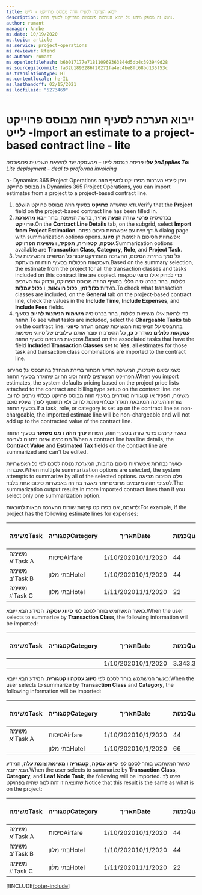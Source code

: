 ```yaml
---
title: ייבוא הערכה לסעיף חוזה מבוסס פרוייקט - לייט
description: נושא זה מספק מידע על ייבוא הערכות פיננסיות מפרויקט לסעיף חוזה.
author: rumant
manager: Annbe
ms.date: 10/19/2020
ms.topic: article
ms.service: project-operations
ms.reviewer: kfend
ms.author: rumant
ms.openlocfilehash: b6b017177e718110969363844d5db4c393949d28
ms.sourcegitcommit: fa32b1893286f20271fa4ec4be8fc68bd135f53c
ms.translationtype: HT
ms.contentlocale: he-IL
ms.lasthandoff: 02/15/2021
ms.locfileid: "5273469"
---
```

# <a name="import-an-estimate-to-a-project-based-contract-line---lite"></a><span data-ttu-id="5554f-103">ייבוא הערכה לסעיף חוזה מבוסס פרוייקט - לייט</span><span class="sxs-lookup"><span data-stu-id="5554f-103">Import an estimate to a project-based contract line - lite</span></span>

<span data-ttu-id="5554f-104">_**חל על**: פריסה בגרסת לייט – מהעסקה ועד להוצאת חשבונית פרופורמה_</span><span class="sxs-lookup"><span data-stu-id="5554f-104">_**Applies To:** Lite deployment - deal to proforma invoicing_</span></span>

<span data-ttu-id="5554f-105">ב- Dynamics 365 Project Operations ניתן לייבא הערכות מפרוייקט לסעיף חוזה מבוסס פרוייקט.</span><span class="sxs-lookup"><span data-stu-id="5554f-105">In Dynamics 365 Project Operations, you can import estimates from a project to a project-based contract line.</span></span>

1. <span data-ttu-id="5554f-106">ודא שהשדה **פרויקט**  בסעיף חוזה מבוסס פרויקט הושלם.</span><span class="sxs-lookup"><span data-stu-id="5554f-106">Verify that the **Project** field on the project-based contract line has been filled in.</span></span>
2. <span data-ttu-id="5554f-107">בכרטיסיה **פרטי שורת הצעת מחיר**, ברשת המשנה, בחר **ייבא מהערכת פרוייקט**.</span><span class="sxs-lookup"><span data-stu-id="5554f-107">On the **Contract Line Details** tab, on the subgrid, select **Import from Project Estimation**.</span></span> <span data-ttu-id="5554f-108">דף שיח עם אפשרויות סיכום נפתח.</span><span class="sxs-lookup"><span data-stu-id="5554f-108">A dialog page with summarization options opens.</span></span> <span data-ttu-id="5554f-109">אפשרויות הסיכום ה זמינות הן **סיווג עסקה**, **קטגוריה**, **תפקיד**, ו **משימת הפרויקט**.</span><span class="sxs-lookup"><span data-stu-id="5554f-109">Summarization options available are **Transaction Class**, **Category**, **Role**, and **Project Task**.</span></span>
3. <span data-ttu-id="5554f-110">על סמך בחירת הסיכום, ההערכה מהפרויקט עבור כל הסיווגים והמשימות של העסקאות הכלולות בסעיף חוזה זה מועתקת.</span><span class="sxs-lookup"><span data-stu-id="5554f-110">Based on the summary selection, the estimate from the project for all the transaction classes and tasks included on this contract line are copied.</span></span> <span data-ttu-id="5554f-111">כדי לבדוק אילו סיווגי עסקאות כלולות, בחר בכרטיסיה **כללי** בסעיף החוזה מבוסס הפרויקט, ובדוק את הערכים בשדות **כלול זמן**, **כלול הוצאות**, ו **כלול עמלות**.</span><span class="sxs-lookup"><span data-stu-id="5554f-111">To check what transaction classes are included, on the **General** tab on the project-based contract line, check the values in the **Include Time**, **Include Expenses**, and **Include Fees** fields.</span></span> 
4. <span data-ttu-id="5554f-112">כדי לראות אילו משימות כלולות, בחר בכרטיסיה **משימות הניתנות לחיוב** בסעיף החוזה.</span><span class="sxs-lookup"><span data-stu-id="5554f-112">To see what tasks are included, select the **Chargeable Tasks** tab on the contract line.</span></span> <span data-ttu-id="5554f-113">בהתבסס על המשימות המשויכות שבהם השדה **סיווגי עסקאות כלולים** מוגדר כ **כן**, כל ההערכות עובר אותם שילובים של סיווגי משימות ועסקאות מיובאים לסעיף החוזה.</span><span class="sxs-lookup"><span data-stu-id="5554f-113">Based on the associated tasks that have the field **Included Transaction Classes** set to **Yes**, all estimates for those task and transaction class combinations are imported to the contract line.</span></span>

<span data-ttu-id="5554f-114">כשמייביאם הערכות, המערכת תגדיר תמחור ברירת המחדל בהתבסס על מחירוני הפרויקט המצורפים לחוזה וסוג החיוב שהוגדר בסעיף החוזה.</span><span class="sxs-lookup"><span data-stu-id="5554f-114">When you import estimates, the system defaults pricing based on the project price lists attached to the contract and billing type setup on the contract line.</span></span> <span data-ttu-id="5554f-115">אם משימה, תפקיד או קטגוריה מוגדרים בסעיף חוזה מבוסס פרויקט כבלתי ניתנים לחיוב, שורת ההערכה המיובאת תוגדר כבלתי ניתנת לחיוב ולא תתווסף לערך שעליו סוכם בסעיף החוזה.</span><span class="sxs-lookup"><span data-stu-id="5554f-115">If a task, role, or category is set up on the contract line as non-chargeable, the imported estimate line will be non-chargeable and will not add up to the contracted value of the contract line.</span></span>

<span data-ttu-id="5554f-116">כאשר קיימים פרטי שורה בסעיף חוזה, השדות **ערך חוזה** ו **מס משוער** בסעיף החוזה מסוכמים ואינם ניתנים לעריכה.</span><span class="sxs-lookup"><span data-stu-id="5554f-116">When a contract line has line details, the **Contract Value** and **Estimated Tax** fields on the contract line are summarized and can't be edited.</span></span>

<span data-ttu-id="5554f-117">כאשר נבחרות אפשרויות סיכום מרובות, המערכת מנסה לסכם לפי כל האפשרויות שנבחרו.</span><span class="sxs-lookup"><span data-stu-id="5554f-117">When multiple summarization options are selected, the system attempts to summarize by all of the selected options.</span></span> <span data-ttu-id="5554f-118">פלט הסיכום מביאה לסעיפי חוזה מיובאים מרובים יותר מאשר בחירה באפשרות סיכום אחת בלבד.</span><span class="sxs-lookup"><span data-stu-id="5554f-118">The summarization output results in more imported contract lines than if you select only one summarization option.</span></span>

<span data-ttu-id="5554f-119">לדוגמה, אם בפרויקט קיימות שורות ההערכה הבאות להוצאות:</span><span class="sxs-lookup"><span data-stu-id="5554f-119">For example, if the project has the following estimate lines for expenses:</span></span>

| <span data-ttu-id="5554f-120">משימה</span><span class="sxs-lookup"><span data-stu-id="5554f-120">Task</span></span> | <span data-ttu-id="5554f-121">קטגוריה</span><span class="sxs-lookup"><span data-stu-id="5554f-121">Category</span></span> | <span data-ttu-id="5554f-122">תאריך</span><span class="sxs-lookup"><span data-stu-id="5554f-122">Date</span></span> | <span data-ttu-id="5554f-123">כמות</span><span class="sxs-lookup"><span data-stu-id="5554f-123">Quantity</span></span> | <span data-ttu-id="5554f-124">מחיר יחידה</span><span class="sxs-lookup"><span data-stu-id="5554f-124">Unit price</span></span> | <span data-ttu-id="5554f-125">סכום</span><span class="sxs-lookup"><span data-stu-id="5554f-125">Amount</span></span> |
| --- | --- | --- | --- | --- | --- |
| <span data-ttu-id="5554f-126">משימה א'</span><span class="sxs-lookup"><span data-stu-id="5554f-126">Task A</span></span> | <span data-ttu-id="5554f-127">טיסות</span><span class="sxs-lookup"><span data-stu-id="5554f-127">Airfare</span></span> | <span data-ttu-id="5554f-128">1/10/2020</span><span class="sxs-lookup"><span data-stu-id="5554f-128">10/1/2020</span></span> | <span data-ttu-id="5554f-129">4</span><span class="sxs-lookup"><span data-stu-id="5554f-129">4</span></span> | <span data-ttu-id="5554f-130">400</span><span class="sxs-lookup"><span data-stu-id="5554f-130">400</span></span> | <span data-ttu-id="5554f-131">1600</span><span class="sxs-lookup"><span data-stu-id="5554f-131">1600</span></span> |
| <span data-ttu-id="5554f-132">משימה ב'</span><span class="sxs-lookup"><span data-stu-id="5554f-132">Task B</span></span> | <span data-ttu-id="5554f-133">בתי מלון</span><span class="sxs-lookup"><span data-stu-id="5554f-133">Hotel</span></span> | <span data-ttu-id="5554f-134">1/10/2020</span><span class="sxs-lookup"><span data-stu-id="5554f-134">10/1/2020</span></span> | <span data-ttu-id="5554f-135">4</span><span class="sxs-lookup"><span data-stu-id="5554f-135">4</span></span> | <span data-ttu-id="5554f-136">200</span><span class="sxs-lookup"><span data-stu-id="5554f-136">200</span></span> | <span data-ttu-id="5554f-137">800</span><span class="sxs-lookup"><span data-stu-id="5554f-137">800</span></span> |
| <span data-ttu-id="5554f-138">משימה ג'</span><span class="sxs-lookup"><span data-stu-id="5554f-138">Task C</span></span> | <span data-ttu-id="5554f-139">בתי מלון</span><span class="sxs-lookup"><span data-stu-id="5554f-139">Hotel</span></span> | <span data-ttu-id="5554f-140">1/11/2020</span><span class="sxs-lookup"><span data-stu-id="5554f-140">11/1/2020</span></span> | <span data-ttu-id="5554f-141">2</span><span class="sxs-lookup"><span data-stu-id="5554f-141">2</span></span> | <span data-ttu-id="5554f-142">200</span><span class="sxs-lookup"><span data-stu-id="5554f-142">200</span></span> | <span data-ttu-id="5554f-143">400</span><span class="sxs-lookup"><span data-stu-id="5554f-143">400</span></span> |

<span data-ttu-id="5554f-144">כאשר המשתמש בוחר לסכם לפי **סיווג עסקה**, המידע הבא ייובא.</span><span class="sxs-lookup"><span data-stu-id="5554f-144">When the user selects to summarize by **Transaction Class**, the following information will be imported:</span></span>

| <span data-ttu-id="5554f-145">משימה</span><span class="sxs-lookup"><span data-stu-id="5554f-145">Task</span></span> | <span data-ttu-id="5554f-146">קטגוריה</span><span class="sxs-lookup"><span data-stu-id="5554f-146">Category</span></span> | <span data-ttu-id="5554f-147">תאריך</span><span class="sxs-lookup"><span data-stu-id="5554f-147">Date</span></span> | <span data-ttu-id="5554f-148">כמות</span><span class="sxs-lookup"><span data-stu-id="5554f-148">Quantity</span></span> | <span data-ttu-id="5554f-149">מחיר יחידה</span><span class="sxs-lookup"><span data-stu-id="5554f-149">Unit price</span></span> | <span data-ttu-id="5554f-150">סכום</span><span class="sxs-lookup"><span data-stu-id="5554f-150">Amount</span></span> |
| --- | --- | --- | --- | --- | --- |
| &nbsp; | &nbsp; | <span data-ttu-id="5554f-151">1/10/2020</span><span class="sxs-lookup"><span data-stu-id="5554f-151">10/1/2020</span></span> | <span data-ttu-id="5554f-152">3.34</span><span class="sxs-lookup"><span data-stu-id="5554f-152">3.34</span></span> | <span data-ttu-id="5554f-153">840</span><span class="sxs-lookup"><span data-stu-id="5554f-153">840</span></span> | <span data-ttu-id="5554f-154">2800</span><span class="sxs-lookup"><span data-stu-id="5554f-154">2800</span></span> |

<span data-ttu-id="5554f-155">כאשר המשתמש בוחר לסכם לפי **סיווג עסקה** ו **קטגוריה**, המידע הבא ייובא:</span><span class="sxs-lookup"><span data-stu-id="5554f-155">When the user selects to summarize by **Transaction Class** and **Category**, the following information will be imported:</span></span>

| <span data-ttu-id="5554f-156">משימה</span><span class="sxs-lookup"><span data-stu-id="5554f-156">Task</span></span> | <span data-ttu-id="5554f-157">קטגוריה</span><span class="sxs-lookup"><span data-stu-id="5554f-157">Category</span></span> | <span data-ttu-id="5554f-158">תאריך</span><span class="sxs-lookup"><span data-stu-id="5554f-158">Date</span></span> | <span data-ttu-id="5554f-159">כמות</span><span class="sxs-lookup"><span data-stu-id="5554f-159">Quantity</span></span> | <span data-ttu-id="5554f-160">מחיר יחידה</span><span class="sxs-lookup"><span data-stu-id="5554f-160">Unit price</span></span> | <span data-ttu-id="5554f-161">סכום</span><span class="sxs-lookup"><span data-stu-id="5554f-161">Amount</span></span> |
| --- | --- | --- | --- | --- | --- |
| <span data-ttu-id="5554f-162">משימה א'</span><span class="sxs-lookup"><span data-stu-id="5554f-162">Task A</span></span> | <span data-ttu-id="5554f-163">טיסות</span><span class="sxs-lookup"><span data-stu-id="5554f-163">Airfare</span></span> | <span data-ttu-id="5554f-164">1/10/2020</span><span class="sxs-lookup"><span data-stu-id="5554f-164">10/1/2020</span></span> | <span data-ttu-id="5554f-165">4</span><span class="sxs-lookup"><span data-stu-id="5554f-165">4</span></span> | <span data-ttu-id="5554f-166">400</span><span class="sxs-lookup"><span data-stu-id="5554f-166">400</span></span> | <span data-ttu-id="5554f-167">1600</span><span class="sxs-lookup"><span data-stu-id="5554f-167">1600</span></span> |
| &nbsp;| <span data-ttu-id="5554f-168">בתי מלון</span><span class="sxs-lookup"><span data-stu-id="5554f-168">Hotel</span></span> | <span data-ttu-id="5554f-169">1/10/2020</span><span class="sxs-lookup"><span data-stu-id="5554f-169">10/1/2020</span></span> | <span data-ttu-id="5554f-170">6</span><span class="sxs-lookup"><span data-stu-id="5554f-170">6</span></span> | <span data-ttu-id="5554f-171">200</span><span class="sxs-lookup"><span data-stu-id="5554f-171">200</span></span> | <span data-ttu-id="5554f-172">1200</span><span class="sxs-lookup"><span data-stu-id="5554f-172">1200</span></span> |

<span data-ttu-id="5554f-173">כאשר המשתמש בוחר לסכם לפי **סיווג עסקה**, **קטגוריה** ו **משימת צומת עלה**, המידע הבא ייובא.</span><span class="sxs-lookup"><span data-stu-id="5554f-173">When the user selects to summarize by **Transaction Class**, **Category**, and **Leaf Node Task**, the following will be imported.</span></span> <span data-ttu-id="5554f-174">שימו לב שתוצאה זו זהה למה שהיה בפרויקט:</span><span class="sxs-lookup"><span data-stu-id="5554f-174">Notice that this result is the same as what is on the project:</span></span>

| <span data-ttu-id="5554f-175">משימה</span><span class="sxs-lookup"><span data-stu-id="5554f-175">Task</span></span> | <span data-ttu-id="5554f-176">קטגוריה</span><span class="sxs-lookup"><span data-stu-id="5554f-176">Category</span></span> | <span data-ttu-id="5554f-177">תאריך</span><span class="sxs-lookup"><span data-stu-id="5554f-177">Date</span></span> | <span data-ttu-id="5554f-178">כמות</span><span class="sxs-lookup"><span data-stu-id="5554f-178">Quantity</span></span> | <span data-ttu-id="5554f-179">מחיר יחידה</span><span class="sxs-lookup"><span data-stu-id="5554f-179">Unit price</span></span> | <span data-ttu-id="5554f-180">סכום</span><span class="sxs-lookup"><span data-stu-id="5554f-180">Amount</span></span> |
| --- | --- | --- | --- | --- | --- |
| <span data-ttu-id="5554f-181">משימה א'</span><span class="sxs-lookup"><span data-stu-id="5554f-181">Task A</span></span> | <span data-ttu-id="5554f-182">טיסות</span><span class="sxs-lookup"><span data-stu-id="5554f-182">Airfare</span></span> | <span data-ttu-id="5554f-183">1/10/2020</span><span class="sxs-lookup"><span data-stu-id="5554f-183">10/1/2020</span></span> | <span data-ttu-id="5554f-184">4</span><span class="sxs-lookup"><span data-stu-id="5554f-184">4</span></span> | <span data-ttu-id="5554f-185">400</span><span class="sxs-lookup"><span data-stu-id="5554f-185">400</span></span> | <span data-ttu-id="5554f-186">1600</span><span class="sxs-lookup"><span data-stu-id="5554f-186">1600</span></span> |
| <span data-ttu-id="5554f-187">משימה ב'</span><span class="sxs-lookup"><span data-stu-id="5554f-187">Task B</span></span> | <span data-ttu-id="5554f-188">בתי מלון</span><span class="sxs-lookup"><span data-stu-id="5554f-188">Hotel</span></span> | <span data-ttu-id="5554f-189">1/10/2020</span><span class="sxs-lookup"><span data-stu-id="5554f-189">10/1/2020</span></span> | <span data-ttu-id="5554f-190">4</span><span class="sxs-lookup"><span data-stu-id="5554f-190">4</span></span> | <span data-ttu-id="5554f-191">200</span><span class="sxs-lookup"><span data-stu-id="5554f-191">200</span></span> | <span data-ttu-id="5554f-192">800</span><span class="sxs-lookup"><span data-stu-id="5554f-192">800</span></span> |
| <span data-ttu-id="5554f-193">משימה ג'</span><span class="sxs-lookup"><span data-stu-id="5554f-193">Task C</span></span> | <span data-ttu-id="5554f-194">בתי מלון</span><span class="sxs-lookup"><span data-stu-id="5554f-194">Hotel</span></span> | <span data-ttu-id="5554f-195">1/11/2020</span><span class="sxs-lookup"><span data-stu-id="5554f-195">11/1/2020</span></span> | <span data-ttu-id="5554f-196">2</span><span class="sxs-lookup"><span data-stu-id="5554f-196">2</span></span> | <span data-ttu-id="5554f-197">200</span><span class="sxs-lookup"><span data-stu-id="5554f-197">200</span></span> | <span data-ttu-id="5554f-198">400</span><span class="sxs-lookup"><span data-stu-id="5554f-198">400</span></span> |


[!INCLUDE[footer-include](../../includes/footer-banner.md)]